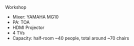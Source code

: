 Workshop

- Mixer: YAMAHA MG10
- PA: TOA 
- HDMI Projector
- 4 TVs
- Capacity: half-room ~40 people, total around ~70 chairs